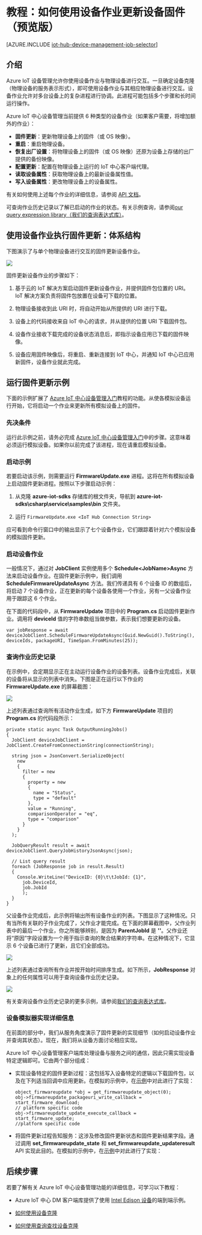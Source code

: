 <properties
	pageTitle="IoT 中心设备管理设备作业 | Azure"
	description="Azure IoT 中心设备管理教程，描述如何使用设备作业来执行远程固件更新等操作。"
	services="iot-hub"
	documentationCenter=".net"
	authors="ellenfosborne"
	manager="timlt"
	editor=""/>

<tags
 ms.service="iot-hub"
 ms.date="04/29/2016"
 wacn.date="05/30/2016"/>

# 教程：如何使用设备作业更新设备固件（预览版）

[AZURE.INCLUDE [iot-hub-device-management-job-selector](../includes/iot-hub-device-management-jobs-selector.md)]

## 介绍
Azure IoT 设备管理允许你使用设备作业与物理设备进行交互。一旦确定设备克隆（物理设备的服务表示形式），即可使用设备作业与其相应物理设备进行交互。设备作业允许对多台设备上的复杂进程进行协调。此进程可能包括多个步骤和长时间运行操作。

Azure IoT 中心设备管理当前提供 6 种类型的设备作业（如果客户需要，将增加额外的作业）：

- **固件更新**：更新物理设备上的固件（或 OS 映像）。
- **重启**：重启物理设备。
- **恢复出厂设置**：将物理设备上的固件（或 OS 映像）还原为设备上存储的出厂提供的备份映像。
- **配置更新**：配置在物理设备上运行的 IoT 中心客户端代理。
- **读取设备属性**：获取物理设备上的最新设备属性值。
- **写入设备属性**：更改物理设备上的设备属性。

有关如何使用上述每个作业的详细信息，请参阅 [API 文档][lnk-apidocs]。

可查询作业历史记录以了解已启动的作业的状态。有关示例查询，请参阅[our query expression library（我们的查询表达式库）][lnk-query-samples]。

## 使用设备作业执行固件更新：体系结构

下图演示了与单个物理设备进行交互的固件更新设备作业。

![][img-architecture]

固件更新设备作业的步骤如下：

1.  基于云的 IoT 解决方案启动固件更新设备作业，并提供固件包位置的 URI。IoT 解决方案负责将固件包放置在设备可下载的位置。

2.  物理设备接收到此 URI 时，将自动开始从所提供的 URI 进行下载。

3.  设备上的代码接收来自 IoT 中心的请求，并从提供的位置 URI 下载固件包。

4.  设备作业接收下载完成的设备状态消息后，即指示设备应用已下载的固件映像。

5.  设备应用固件映像后，将重启、重新连接到 IoT 中心，并通知 IoT 中心已应用新固件，设备作业就此完成。

## 运行固件更新示例

下面的示例扩展了 [Azure IoT 中心设备管理入门][lnk-get-started]教程的功能。从使各模拟设备运行开始，它将启动一个作业来更新所有模拟设备上的固件。

### 先决条件 

运行此示例之前，请务必完成 [Azure IoT 中心设备管理入门][lnk-get-started]中的步骤。这意味着必须运行模拟设备。如果你以前完成了该进程，现在请重启模拟设备。

### 启动示例

若要启动该示例，则需要运行 **FirmwareUpdate.exe** 进程。这将在所有模拟设备上启动固件更新进程。按照以下步骤启动示例：

1.  从克隆 **azure-iot-sdks** 存储库的根文件夹，导航到 **azure-iot-sdks\\csharp\\service\\samples\\bin** 文件夹。  

2.  运行 `FirmwareUpdate.exe <IoT Hub Connection String>`

应可看到命令行窗口中的输出显示了七个设备作业，它们跟踪着针对六个模拟设备的模拟固件更新。

### 启动设备作业

一般情况下，通过对 **JobClient** 实例使用多个 **Schedule&lt;JobName&gt;Async** 方法来启动设备作业。在固件更新示例中，我们调用 **ScheduleFirmwareUpdateAsync** 方法。我们传递具有 6 个设备 ID 的数组后，将启动 7 个设备作业，正在更新的每个设备各使用一个作业，另有一父设备作业用于跟踪这 6 个作业。

在下面的代码段中，从 **FirmwareUpdate** 项目中的 **Program.cs** 启动固件更新作业。调用将 **deviceId** 值的字符串数组当做参数，表示我们想要更新的设备。

```
var jobResponse = await deviceJobClient.ScheduleFirmwareUpdateAsync(Guid.NewGuid().ToString(), deviceIds, packageURI, TimeSpan.FromMinutes(25));
```

### 查询作业历史记录

在示例中，会定期显示正在主动运行设备作业的设备列表。设备作业完成后，关联的设备将从显示的列表中消失。下图是正在运行以下作业的 **FirmwareUpdate.exe** 的屏幕截图：

![][img-output1]

上述列表通过查询所有活动作业生成，如下方 **FirmwareUpdate** 项目的 **Program.cs** 的代码段所示：

```
private static async Task OutputRunningJobs()
{
  JobClient deviceJobClient = JobClient.CreateFromConnectionString(connectionString);

  string json = JsonConvert.SerializeObject(
    new
    {
      filter = new
      {
        property = new
        {
          name = "Status",
          type = "default"
        },
        value = "Running",
        comparisonOperator = "eq",
        type = "comparison"
      }
    }
  );

  JobQueryResult result = await deviceJobClient.QueryJobHistoryJsonAsync(json);

  // List query result
  foreach (JobResponse job in result.Result)
  {
    Console.WriteLine("DeviceID: {0}\t\tJobId: {1}",
      job.DeviceId,
      job.JobId
      );
  }
}
```

父设备作业完成后，此示例将输出所有设备作业的列表。下图显示了这种情况。只有当所有关联的子作业完成了，父作业才能完成。在下面的屏幕截图中，父作业列表中的最后一个作业，你之所能够辨别，是因为 **ParentJobId** 是 **''**。父作业还将“原因”字段设置为一个用于指示查询的聚合结果的字符串。在这种情况下，它显示 6 个设备已进行了更新，且它们全部成功。

![][img-output2]

上述列表通过查询所有作业并按开始时间排序生成。如下所示，**JobResponse** 对象上的任何属性可以用于查询设备作业历史记录。

![][img-properties]

有关查询设备作业历史记录的更多示例，请参阅[我们的查询表达式库][lnk-query-samples]。

### 设备模拟器实现详细信息

在前面的部分中，我们从服务角度演示了固件更新的实现细节（如何启动设备作业并查询其状态）。现在，我们将从设备方面讨论相应实现。

Azure IoT 中心设备管理客户端库处理设备与服务之间的通信，因此只需实现设备特定逻辑即可。它由两个部分组成：

- 实现设备特定的固件更新过程：这包括写入设备特定的逻辑以下载固件包，以及在下列适当回调中应用更新。在模拟的示例中，在[示例][lnk-github-firmware]中对此进行了实现：

  ```
  object_firmwareupdate *obj = get_firmwareupdate_object(0);
  obj->firmwareupdate_packageuri_write_callback = start_firmware_download;
  // platform specific code
  obj->firmwareupdate_update_execute_callback = start_firmware_update;
  //platform specific code
  ```

- 将固件更新过程告知服务：这涉及修改固件更新状态和固件更新结果字段。通过调用 **set\_firmwareupdate\_state** 和 **set\_firmwareupdate\_updateresult** API 实现此目的。在模拟的示例中，在[示例][lnk-github-firmware]中对此进行了实现：

## 后续步骤

若要了解有关 Azure IoT 中心设备管理功能的详细信息，可学习以下教程：

- Azure IoT 中心 DM 客户端库提供了使用 [Intel Edison 设备][lnk-edison]的端到端示例。

- [如何使用设备克隆][lnk-twin-tutorial]

- [如何使用查询查找设备克隆][lnk-tutorial-queries]

<!-- Images and links -->

[img-architecture]: ./media/iot-hub-device-management-device-jobs/image1.png
[img-output1]: ./media/iot-hub-device-management-device-jobs/image2.png
[img-output2]: ./media/iot-hub-device-management-device-jobs/image3.png
[img-properties]: ./media/iot-hub-device-management-device-jobs/image4.png

[lnk-apidocs]: /documentation/articles/iot-hub-sdks-summary/
[lnk-twin-tutorial]: /documentation/articles/iot-hub-device-management-device-twin/
[lnk-tutorial-queries]: /documentation/articles/iot-hub-device-management-device-query/
[lnk-edison]: https://github.com/Azure/azure-iot-sdks/tree/dmpreview/c/iotdm_client/samples/iotdm_edison_sample
[lnk-get-started]: /documentation/articles/iot-hub-device-management-get-started/
[lnk-github-firmware]: https://github.com/Azure/azure-iot-sdks/blob/dmpreview/c/iotdm_client/samples/iotdm_simple_sample/iotdm_simple_sample.c
[lnk-query-samples]: https://github.com/Azure/azure-iot-sdks/blob/dmpreview/doc/get_started/dm_queries/query-samples.md


<!---HONumber=Mooncake_0523_2016-->